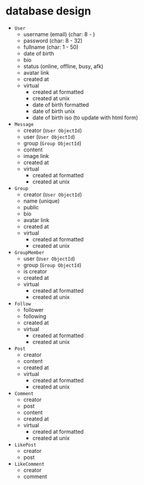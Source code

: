 # database design 
- `User` 
	- username (email) (char: 8 - )
	- password (char: 8 - 32)
	- fullname (char: 1 - 50)
	- date of birth 
	- bio 
	- status (online, offline, busy, afk) 
	- avatar link 
	- created at 
	- virtual
		- created at formatted
		- created at unix
		- date of birth formatted
		- date of birth unix
		- date of birth iso (to update with html form)
- `Message` 
	- creator (`User ObjectId`)
	- user (`User ObjectId`)
	- group (`Group ObjectId`)
	- content
	- image link
	- created at
	- virtual
		- created at formatted
		- created at unix
- `Group` 
	- creator (`User ObjectId`) 
	- name (unique)
	- public 
	- bio 
	- avatar link 
	- created at
	- virtual
		- created at formatted
		- created at unix
- `GroupMember` 
	- user (`User ObjectId`) 
	- group (`Group ObjectId`)
	- is creator 
	- created at
	- virtual
		- created at formatted
		- created at unix
- `Follow` 
	- follower
	- following
	- created at
	- virtual
		- created at formatted
		- created at unix
- `Post` 
	- creator
	- content
	- created at
	- virtual
		- created at formatted
		- created at unix
- `Comment` 
	- creator
	- post
	- content
	- created at
	- virtual
		- created at formatted
		- created at unix
- `LikePost`
	- creator
	- post 
- `LikeComment`
	- creator
	- comment
